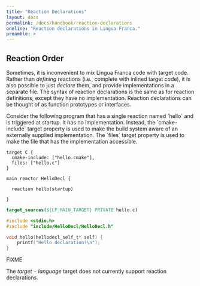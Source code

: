 ```yaml
---
title: "Reaction Declarations"
layout: docs
permalink: /docs/handbook/reaction-declarations
oneline: "Reaction declarations in Lingua Franca."
preamble: >
---
```


## Reaction Order

Sometimes, it is inconvenient to mix Lingua Franca code with target code. Rather than _defining_ reactions (i.e., complete with inlined target code), it is also possible to just _declare_ them, and provide implementations in a separate file. The syntax of reaction declarations is the same as for reaction definitions, except they have no implementation. Reaction declarations can be thought of as function prototypes or interfaces.

<div class="lf-c">
Consider the following program that has a single reaction named `hello` and is triggered at startup.
It has no implementation. Instead, the `cmake-include` target property is used to make the build system aware of an externally supplied implementation. The `files` target property is used to make the file that has the implementation accessible.

```lf-c
target C {
  cmake-include: ["hello.cmake"],
  files: ["hello.c"]
}

main reactor HelloDecl {

  reaction hello(startup)

}

```

```cmake
target_sources(${LF_MAIN_TARGET} PRIVATE hello.c)

```

```c
#include <stdio.h>
#include "include/HelloDecl/HelloDecl.h"

void hello(hellodecl_self_t* self) {
    printf("Hello declaration!\n");
}

```

</div>

<div class="lf-cpp">
FIXME
</div>

<div class="lf-py lf-ts lf-rs">

The $target-language$ target does not currently support reaction declarations.

</div>
